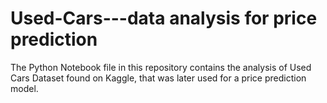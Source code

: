 # Used-Cars---data analysis for price prediction
The Python Notebook file in this repository contains the analysis of Used Cars Dataset found on Kaggle, that was later used for a price prediction model.
